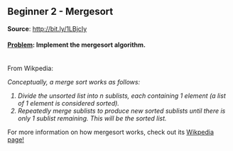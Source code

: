 <body>
  <h2>Beginner 2 - Mergesort</h2>
  <p><b>Source</b>: <a href=http://bit.ly/1LBjcIy>http://bit.ly/1LBjcIy</a></p>
  <h4><u>Problem</u>: Implement the mergesort algorithm.</h4>

  <p><br>From Wikpedia:</br></p>

  <p>
    <i>Conceptually, a merge sort works as follows:
      <ol>
        <li>Divide the unsorted list into n sublists, each containing 1 element
          (a list of 1 element is considered sorted).</li>
        <li>Repeatedly merge sublists to produce new sorted sublists until there
          is only 1 sublist remaining. This will be the sorted list.</li>
      </ol>
    </i>
  </p>

  <p>For more information on how mergesort works, check out its
    <a href=https://en.wikipedia.org/wiki/Merge_sort>Wikpedia page!</a></p>
</body>
